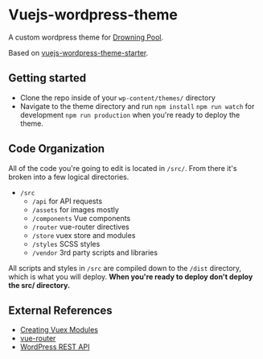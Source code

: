 # Vuejs-wordpress-theme

A custom wordpress theme for [Drowning Pool](https://drowningpool.tv).

Based on [vuejs-wordpress-theme-starter](https://github.com/EvanAgee/vuejs-wordpress-theme-starter).

## Getting started

- Clone the repo inside of your `wp-content/themes/` directory
- Navigate to the theme directory and run
    `npm install`
    `npm run watch` for development
    `npm run production` when you're ready to deploy the theme.

## Code Organization
All of the code you're going to edit is located in `/src/`. From there it's broken into a few logical directories.

- `/src`
  - `/api` for API requests
  - `/assets` for images mostly
  - `/components` Vue components
  - `/router` vue-router directives
  - `/store` vuex store and modules
  - `/styles` SCSS styles
  - `/vendor` 3rd party scripts and libraries

All scripts and styles in `/src` are compiled down to the `/dist` directory, which is what you will deploy. **When you're ready to deploy don't deploy the src/ directory.**

## External References
- [Creating Vuex Modules](https://vuex.vuejs.org/en/modules.html)
- [vue-router](https://github.com/vuejs/vue-router)
- [WordPress REST API](http://v2.wp-api.org/)
